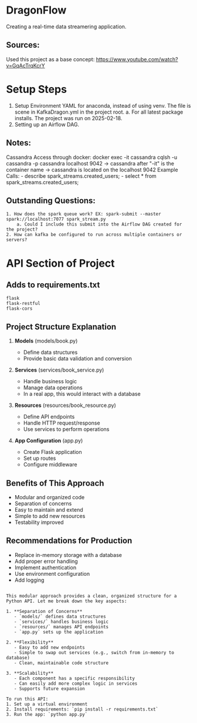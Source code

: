 # DragonFlow
Creating a real-time data streamering application.

## Sources:
Used this project as a base concept: https://www.youtube.com/watch?v=GqAcTrqKcrY

# Setup Steps
1. Setup Environment YAML for anaconda, instead of using venv. The file is scene in KafkaDragon.yml in the project root.
    a. For all latest package installs. The project was run on 2025-02-18.
2. Setting up an Airflow DAG.

## Notes:
Cassandra Access through docker:
    docker exec -it cassandra cqlsh -u cassandra -p cassandra localhost 9042
    -> cassandra after "-it" is the container name
    -> cassandra is located on the localhost 9042
    Example Calls:
        - describe spark_streams.created_users;
        - select * from spark_streams.created_users;

## Outstanding Questions:
    1. How does the spark queue work? EX: spark-submit --master spark://localhost:7077 spark_stream.py
        a. Could I include this submit into the Airflow DAG created for the project?
    2. How can kafka be configured to run across multiple containers or servers?


# API Section of Project
## Adds to requirements.txt
```
flask
flask-restful
flask-cors
```
## Project Structure Explanation

1. **Models** (models/book.py)
   - Define data structures
   - Provide basic data validation and conversion

2. **Services** (services/book_service.py)
   - Handle business logic
   - Manage data operations
   - In a real app, this would interact with a database

3. **Resources** (resources/book_resource.py)
   - Define API endpoints
   - Handle HTTP request/response
   - Use services to perform operations

4. **App Configuration** (app.py)
   - Create Flask application
   - Set up routes
   - Configure middleware

## Benefits of This Approach
- Modular and organized code
- Separation of concerns
- Easy to maintain and extend
- Simple to add new resources
- Testability improved

## Recommendations for Production
- Replace in-memory storage with a database
- Add proper error handling
- Implement authentication
- Use environment configuration
- Add logging
```

This modular approach provides a clean, organized structure for a Python API. Let me break down the key aspects:

1. **Separation of Concerns**
   - `models/` defines data structures
   - `services/` handles business logic
   - `resources/` manages API endpoints
   - `app.py` sets up the application

2. **Flexibility**
   - Easy to add new endpoints
   - Simple to swap out services (e.g., switch from in-memory to database)
   - Clean, maintainable code structure

3. **Scalability**
   - Each component has a specific responsibility
   - Can easily add more complex logic in services
   - Supports future expansion

To run this API:
1. Set up a virtual environment
2. Install requirements: `pip install -r requirements.txt`
3. Run the app: `python app.py`
